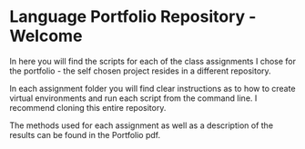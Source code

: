 # Language Portfolio Repository - Welcome

In here you will find the scripts for each of the class assignments I chose for the portfolio - the self chosen project resides in a different repository. 

In each assignment folder you will find clear instructions as to how to create virtual environments and run each script from the command line. 
I recommend cloning this entire repository.

The methods used for each assignment as well as a description of the results can be found in the Portfolio pdf.
